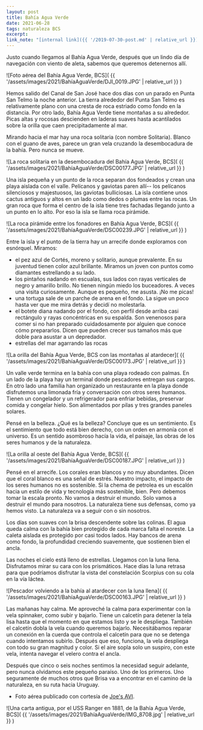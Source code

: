```yaml
---
layout: post
title: Bahía Agua Verde
date: 2021-06-28
tags: naturaleza BCS
excerpt:
link_note: "[internal link]({{ '/2019-07-30-post.md' | relative_url }})"
---
```


Justo cuando llegamos al Bahía Agua Verde, después que un lindo día de
navegación con viento de aleta, sabemos que queremos detenernos allí.

![Foto aérea del Bahía Agua Verde, BCS](
  {{ '/assets/images/2021/BahíaAguaVerde/DJI_0019.JPG' | relative_url }}
)

Hemos salido del Canal de San José hace dos días con un parado en Punta San
Telmo la noche anterior. La tierra alrededor del Punta San Telmo es
relativamente plano con una cresta de roca estriado como fondo en la distancia.
Por otro lado, Bahía Agua Verde tiene montañas a su alrededor.  Picas altas y
rocosas descienden en laderas suaves hasta acantilados sobre la orilla que caen
precipitadamente al mar.

Mirando hacia el mar hay una roca solitaria (con nombre Solitaria). Blanco
con el guano de aves, parece un gran vela cruzando la desembocadura de la
bahía. Pero nunca se mueve.

![La roca solitaria en la desembocadura del Bahía Agua Verde, BCS](
  {{ '/assets/images/2021/BahíaAguaVerde/DSC00177.JPG' | relative_url }}
)

Una isla pequeña y un punto de la roca separan dos fondeados y crean
una playa aislada con el valle. Pelícanos y gaviotas paren allí-- los
pelícanos silenciosos y majestuosos, las gaviotas bulliciosas.
La isla contiene unos cactus antiguos y altos en un lado como dedos o
plumas entre las rocas. Un gran roca que forma el centro de la isla
tiene tres fachadas llegando junto a un punto en lo alto. Por eso la isla
se llama roca pirámide.

![La roca pirámide entre los fonadores en Bahía Agua Verde, BCS](
  {{ '/assets/images/2021/BahíaAguaVerde/DSC00239.JPG' | relative_url }}
)

Entre la isla y el punto de la tierra hay un arrecife donde exploramos con
esnórquel. Miramos:
- el pez azul de Cortés, moreno y solitario, aunque prevalente. En su
juventud tienen color azul brillante. Miramos un joven con puntos como
diamantes estrellando a su lado.
- los pintaños nadando en escualas, sus lados con rayas verticales de negro
y amarillo brillo. No tienen ningún miedo los buceadores. A veces una visita
curiosamente. Aunque es pequeño, me asusta. ¡No me picas!
- una tortuga sale de un parche de arena en el fondo. La sigue un poco
hasta ver que me mira detrás y decidí no molestarla.
- el botete diana nadando por el fondo, con perfil desde arriba casi
rectángulo y rayas concéntricas en su espalda. Son venenosos para comer
si no han preparado cuidadosamente por alguien que conoce cómo prepararlos.
Dicen que pueden crecer sus tamaños más que doble para asustar a un depredador.
- estrellas del mar agarrando las rocas

![La orilla del Bahía Agua Verde, BCS con las montañas al atardecer](
  {{ '/assets/images/2021/BahíaAguaVerde/DSC00173.JPG' | relative_url }}
)

Un valle verde termina en la bahía con una playa rodeado con palmas.
En un lado de la playa hay un terminal donde pescadores entregan sus cargos.
En otro lado una familia han organizado un restaurante en la playa donde
disfrutemos una limonada fría y conversación con otros seres humanos.
Tienen un congelador y un refrigerador para enfriar bebidas, preservar comida y
congelar hielo. Son alimentados por pilas y tres grandes paneles solares.

Pensé en la belleza. ¿Qué es la belleza? Concluye que es un sentimiento.
Es el sentimiento que todo está bien derecho, con un orden en armonía con
el universo. Es un sentido asombroso hacía la vida, el paisaje, las obras
de los seres humanos y de la naturaleza.

![La orilla al oeste del Bahía Agua Verde, BCS](
  {{ '/assets/images/2021/BahíaAguaVerde/DSC00187.JPG' | relative_url }}
)

Pensé en el arrecife. Los corales eran blancos y no muy abundantes.
Dicen que el coral blanco es una señal de estrés. Nuestro impacto, el
impacto de los seres humanos no es sostenible. Si la chema de petrolea es
un escalón hacia un estilo de vida y tecnología más sostenible, bien. Pero
debemos tomar la escala pronto. No vamos a destruir el mundo. Solo vamos
a destruir el mundo para nosotros. La naturaleza tiene sus defensas, como
ya hemos visto. La naturaleza va a seguir con o sin nosotros.

Los días son suaves con la brisa descendente sobre las colinas. El agua
queda calma con la bahía bien protegido de cada marca falta el noreste.
La caleta aislada es protegido por casi todos lados. Hay bancos de arena
como fondo, la profundidad creciendo suavemente, que sostienen bien el ancla.

Las noches el cielo está lleno de estrellas. Llegamos con la luna llena.
Disfrutamos mirar su cara con los prismáticos. Hace días la luna retrasa
para que podríamos disfrutar la vista del constelación Scorpius con su cola
en la vía láctea.

![Pescador volviendo a la bahía al atardecer con la luna llena](
  {{ '/assets/images/2021/BahíaAguaVerde/DSC00163.JPG' | relative_url }}
)

Las mañanas hay calma. Me aproveché la calma para experimentar con la vela
spinnaker, como subir y bajarlo. Tiene un calcetín para detener la tela lisa
hasta que el momento en que estamos listo y se le despliega. También el
calcetín dobla la vela cuando queremos bajarlo. Necesitábamos reparar un
conexión en la cuerda que controla el calcetín para que no se detenga cuando
intentamos subirlo. Después que eso, funciona, la vela despliega con todo su
gran magnitud y color. Si el aire sopla solo un suspiro, con este vela, intenta
navegar el velero contra el ancla.

Después que cinco o seis noches sentimos la necesidad seguir adelante, pero
nunca olvidamos este pequeño paraíso. Uno de los primeros. Uno seguramente
de muchos otros que Brisa va a encontrar en el camino de la naturaleza, en su
ruta hacia Uruguay.

- Foto aérea publicado con cortesía de [Joe's AVI][joe].

![Una carta antigua, por el USS Ranger en 1881, de la  Bahía Agua Verde, BCS](
  {{ '/assets/images/2021/BahíaAguaVerde/IMG_8708.jpg' | relative_url }}
)

[joe]: https://joesavi.com "Joe's AVI photo and video"


